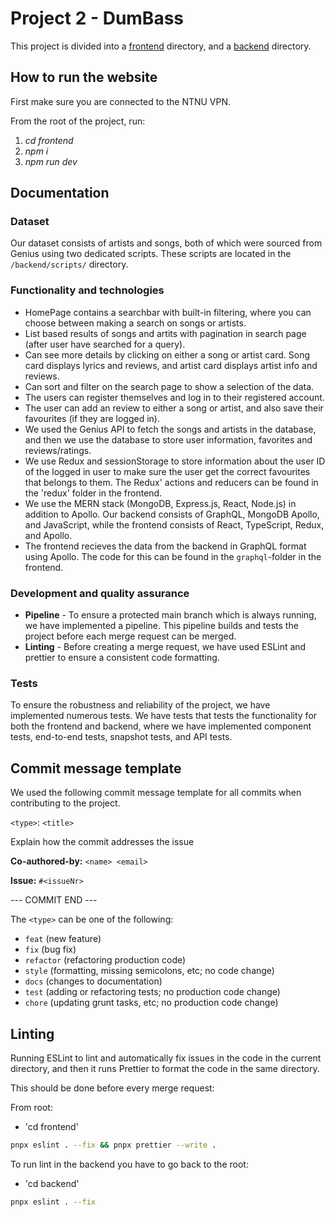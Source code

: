 # Project 2 - DumBass

This project is divided into a [frontend](frontend/README.md) directory, and a [backend](backend/README.md) directory.

## How to run the website

First make sure you are connected to the NTNU VPN.


From the root of the project, run:

1. _cd frontend_
2. _npm i_
3. _npm run dev_

## Documentation

### Dataset

Our dataset consists of artists and songs, both of which were sourced from Genius using two dedicated scripts. These scripts are located in the `/backend/scripts/` directory.

### Functionality and technologies

- HomePage contains a searchbar with built-in filtering, where you can choose between making a search on songs or artists.
- List based results of songs and artits with pagination in search page (after user have searched for a query).
- Can see more details by clicking on either a song or artist card. Song card displays lyrics and reviews, and artist card displays artist info and reviews.
- Can sort and filter on the search page to show a selection of the data.
- The users can register themselves and log in to their registered account.
- The user can add an review to either a song or artist, and also save their favourites (if they are logged in).
- We used the Genius API to fetch the songs and artists in the database, and then we use the database to store user information, favorites and reviews/ratings.
- We use Redux and sessionStorage to store information about the user ID of the logged in user to make sure the user get the correct favourites that belongs to them. The Redux' actions and reducers can be found in the 'redux' folder in the frontend.
- We use the MERN stack (MongoDB, Express.js, React, Node.js) in addition to Apollo. Our backend consists of GraphQL, MongoDB Apollo, and JavaScript, while the frontend consists of React, TypeScript, Redux, and Apollo.
- The frontend recieves the data from the backend in GraphQL format using Apollo. The code for this can be found in the `graphql`-folder in the frontend.

### Development and quality assurance

- **Pipeline** - To ensure a protected main branch which is always running, we have implemented a pipeline. This pipeline builds and tests the project before each merge request can be merged.
- **Linting** - Before creating a merge request, we have used ESLint and prettier to ensure a consistent code formatting.

### Tests

To ensure the robustness and reliability of the project, we have implemented numerous tests. We have tests that tests the functionality for both the frontend and backend, where we have implemented component tests, end-to-end tests, snapshot tests, and API tests.

## Commit message template

We used the following commit message template for all commits when contributing to the project.

`<type>`: `<title>`

Explain how the commit addresses the issue

**Co-authored-by:** `<name> <email>`

**Issue:** `#<issueNr>`

--- COMMIT END ---

The `<type>` can be one of the following:

- `feat` (new feature)
- `fix` (bug fix)
- `refactor` (refactoring production code)
- `style` (formatting, missing semicolons, etc; no code change)
- `docs` (changes to documentation)
- `test` (adding or refactoring tests; no production code change)
- `chore` (updating grunt tasks, etc; no production code change)

## Linting

Running ESLint to lint and automatically fix issues in the code in the current directory, and then it runs Prettier to format the code in the same directory.

This should be done before every merge request:

From root:

- 'cd frontend'

```bash
pnpx eslint . --fix && pnpx prettier --write .
```

To run lint in the backend you have to go back to the root:

- 'cd backend'

```bash
pnpx eslint . --fix
```
